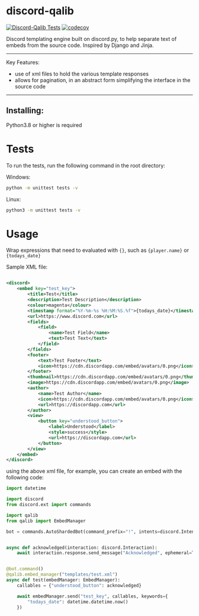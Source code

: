 # discord-qalib

[![Discord-Qalib Tests](https://github.com/YousefEZ/discord-qalib/actions/workflows/discord-qalib.yml/badge.svg)](https://github.com/YousefEZ/discord-qalib/actions/workflows/discord-qalib.yml)
[![codecov](https://codecov.io/gh/YousefEZ/discord-qalib/branch/main/graph/badge.svg?token=3EG4ZF8K3R)](https://codecov.io/gh/YousefEZ/discord-qalib)

Discord templating engine built on discord.py, to help separate text of embeds from the source code. Inspired by Django
and Jinja.

-----
Key Features:

- use of xml files to hold the various template responses
- allows for pagination, in an abstract form simplifying the interface in the source code

-----

## Installing:

Python3.8 or higher is required

# Tests

To run the tests, run the following command in the root directory:

Windows:

```bash
python -m unittest tests -v 
```

Linux:

```bash
python3 -m unittest tests -v
```

# Usage

Wrap expressions that need to evaluated with ``{}``, such as ``{player.name}`` or ``{todays_date}``

Sample XML file:

```xml

<discord>
    <embed key="test_key">
        <title>Test</title>
        <description>Test Description</description>
        <colour>magenta</colour>
        <timestamp format="%Y-%m-%s %H:%M:%S.%f">{todays_date}</timestamp>
        <url>https://www.discord.com</url>
        <fields>
            <field>
                <name>Test Field</name>
                <text>Test Text</text>
            </field>
        </fields>
        <footer>
            <text>Test Footer</text>
            <icon>https://cdn.discordapp.com/embed/avatars/0.png</icon>
        </footer>
        <thumbnail>https://cdn.discordapp.com/embed/avatars/0.png</thumbnail>
        <image>https://cdn.discordapp.com/embed/avatars/0.png</image>
        <author>
            <name>Test Author</name>
            <icon>https://cdn.discordapp.com/embed/avatars/0.png</icon>
            <url>https://discordapp.com</url>
        </author>
        <view>
            <button key="understood_button">
                <label>Understood</label>
                <style>success</style>
                <url>https://discordapp.com</url>
            </button>
        </view>
    </embed>
</discord>
```

using the above xml file, for example, you can create an embed with the following code:

```python
import datetime

import discord
from discord.ext import commands

import qalib
from qalib import EmbedManager

bot = commands.AutoShardedBot(command_prefix="!", intents=discord.Intents.all())


async def acknowledged(interaction: discord.Interaction):
    await interaction.response.send_message("Acknowledged", ephemeral=True)


@bot.command()
@qalib.embed_manager("templates/test.xml")
async def test(embedManager: EmbedManager):
    callables = {"understood_button": acknowledged}

    await embedManager.send("test_key", callables, keywords={
        "todays_date": datetime.datetime.now()
    })
```
